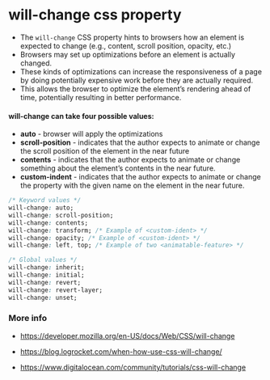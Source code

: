 # will-change css property

- The `will-change` CSS property hints to browsers how an element is expected to change (e.g., content, scroll position, opacity, etc.)
- Browsers may set up optimizations before an element is actually changed.
- These kinds of optimizations can increase the responsiveness of a page by doing potentially expensive work before they are actually required.
- This allows the browser to optimize the element’s rendering ahead of time, potentially resulting in better performance.

#### will-change can take four possible values:

- **auto** - browser will apply the optimizations
- **scroll-position** - indicates that the author expects to animate or change the scroll position of the element in the near future
- **contents** - indicates that the author expects to animate or change something about the element’s contents in the near future.
- **custom-indent** - indicates that the author expects to animate or change the property with the given name on the element in the near future.

```css
/* Keyword values */
will-change: auto;
will-change: scroll-position;
will-change: contents;
will-change: transform; /* Example of <custom-ident> */
will-change: opacity; /* Example of <custom-ident> */
will-change: left, top; /* Example of two <animatable-feature> */

/* Global values */
will-change: inherit;
will-change: initial;
will-change: revert;
will-change: revert-layer;
will-change: unset;
```

### More info

- https://developer.mozilla.org/en-US/docs/Web/CSS/will-change

- https://blog.logrocket.com/when-how-use-css-will-change/

- https://www.digitalocean.com/community/tutorials/css-will-change
